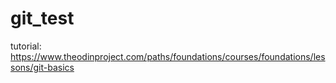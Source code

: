 # git_test
tutorial: https://www.theodinproject.com/paths/foundations/courses/foundations/lessons/git-basics
